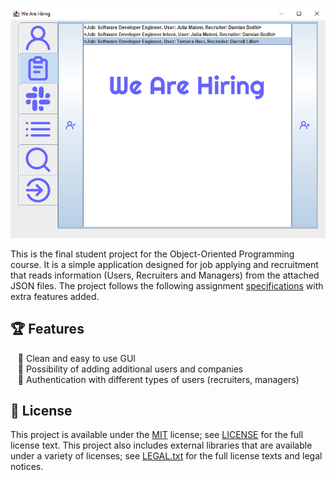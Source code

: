<!--- insert project logo here -->
![](./res/screenshots/project_logo.png)

<!--- general description of the project -->
This is the final student project for the Object-Oriented Programming course. It is a simple application designed for job applying and recruitment that reads information (Users, Recruiters and Managers) from the attached JSON files. The project follows the following  assignment [specifications](./res/Tema_POO___Anul_univ__2020_2021.pdf) with extra features added.

## :trophy: Features
  &nbsp;&nbsp; :small_orange_diamond: Clean and easy to use GUI  
  &nbsp;&nbsp; :small_orange_diamond: Possibility of adding additional users and companies  
  &nbsp;&nbsp; :small_orange_diamond: Authentication with different types of users (recruiters, managers)

## :page_facing_up: License
This project is available under the [MIT][ref-mit] license; see [LICENSE](LICENSE) for the full license text.
This project also includes external libraries that are available under a variety of licenses; see [LEGAL.txt](LEGAL.txt)
for the full license texts and legal notices.

<!--- add link references here -->
[ref-mit]:              https://opensource.org/licenses/MIT
